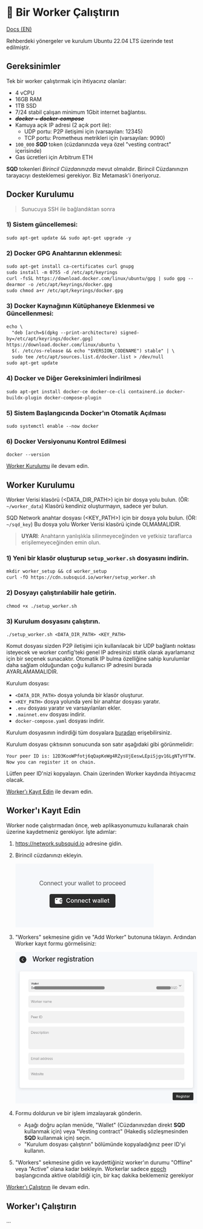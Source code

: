 # 🦑 Bir Worker Çalıştırın
[Docs (EN)](https://docs.sqd.dev/subsquid-network/participate/worker/)

Rehberdeki yönergeler ve kurulum Ubuntu 22.04 LTS üzerinde test edilmiştir.

## Gereksinimler 
Tek bir worker çalıştırmak için ihtiyacınz olanlar:

* 4 vCPU
* 16GB RAM
* 1TB SSD
* 7/24 stabil çalışan minimum 1Gbit internet bağlantısı.
* ~~***docker*** + ***docker-compose***~~
* Kamuya açık IP adresi (2 açık port ile):
  - UDP portu: P2P iletişimi için (varsayılan: 12345)
  - TCP portu: Prometheus metrikleri için (varsayılan: 9090)
* `100_000` ***SQD*** token (cüzdanınızda veya özel "vesting contract"
  içerisinde)
* Gas ücretleri için Arbitrum ETH

**SQD** tokenleri *Birincil Cüzdanınızda* mevut olmalıdır.
Birincil Cüzdanınızın tarayacıyı desteklemesi gerekiyor. Biz Metamask'i 
öneriyoruz.


## Docker Kurulumu
> Sunucuya SSH ile bağlandıktan sonra

### 1) Sistem güncellemesi:
```
sudo apt-get update && sudo apt-get upgrade -y

```

### 2) Docker GPG Anahtarının eklenmesi:
```
sudo apt-get install ca-certificates curl gnupg
sudo install -m 0755 -d /etc/apt/keyrings
curl -fsSL https://download.docker.com/linux/ubuntu/gpg | sudo gpg --dearmor -o /etc/apt/keyrings/docker.gpg
sudo chmod a+r /etc/apt/keyrings/docker.gpg
```

### 3) Docker Kaynağının Kütüphaneye Eklenmesi ve  Güncellenmesi:
```
echo \
  "deb [arch=$(dpkg --print-architecture) signed-by=/etc/apt/keyrings/docker.gpg] https://download.docker.com/linux/ubuntu \
  $(. /etc/os-release && echo "$VERSION_CODENAME") stable" | \
  sudo tee /etc/apt/sources.list.d/docker.list > /dev/null
sudo apt-get update
```

### 4) Docker ve Diğer Gereksinimleri İndirilmesi
```
sudo apt-get install docker-ce docker-ce-cli containerd.io docker-buildx-plugin docker-compose-plugin
```

### 5) Sistem Başlangıcında Docker'ın Otomatik Açılması
```
sudo systemctl enable --now docker
```

### 6) Docker Versiyonunu Kontrol Edilmesi
```
docker --version
```

[Worker Kurulumu](https://github.com/alljokecake/blob/master/readme.md#worker-kurulumu) ile devam edin.


## Worker Kurulumu
Worker Verisi klasörü (<DATA_DIR_PATH>) için bir dosya yolu bulun. (ÖR:
`~/worker_data`)
Klasörü kendiniz oluşturmayın, sadece yer bulun.

SQD Network anahtar dosyası (<KEY_PATH>) için bir dosya yolu bulun. (ÖR:
`~/sqd_key`) 
Bu dosya yolu Worker Verisi klasörü içinde OLMAMALIDIR.

> **UYARI**: Anahtarın yanlışlıkla silinmeyeceğinden ve yetkisiz taraflarca erişilemeyeceğinden emin olun.

### 1) Yeni bir klasör oluşturup `setup_worker.sh` dosyasını indirin.

```
mkdir worker_setup && cd worker_setup
curl -fO https://cdn.subsquid.io/worker/setup_worker.sh
```

### 2) Dosyayı çalıştırılabilir hale getirin.

```
chmod +x ./setup_worker.sh
```

### 3) Kurulum dosyasını çalıştırın.
```
./setup_worker.sh <DATA_DIR_PATH> <KEY_PATH>
```
Komut dosyası sizden P2P iletişimi için kullanılacak bir UDP bağlantı noktası
isteyecek ve worker config'teki genel IP adresinizi statik olarak ayarlamanız
için bir seçenek sunacaktır. Otomatik IP bulma özelliğine sahip kurulumlar daha
sağlam olduğundan çoğu kullanıcı IP adresini burada AYARLAMAMALIDIR.

Kurulum dosyası:
- `<DATA_DIR_PATH>` dosya yolunda bir klasör oluşturur.
- `<KEY_PATH>` dosya yolunda yeni bir anahtar dosyası yaratır.
- `.env` dosyası yaratır ve varsayılanları ekler.
- `.mainnet.env` dosyası indirir.
- `docker-compose.yaml` dosyası indirir.

Kurulum dosyasının indirdiği tüm dosyalara
[buradan](https://github.com/subsquid/cdn/tree/main/src/worker) erişebilirsiniz. 

Kurulum dosyası çıktısının sonucunda son satır aşağıdaki gibi görünmelidir:
```
Your peer ID is: 12D3KooWPfotj6qQapKeWg4RZysUjEeswLEpiSjgv16LgNTyYFTW. Now you can register it on chain.
```
Lütfen peer ID'nizi kopyalayın. Chain üzerinden Worker kaydında ihtiyacımız
olacak.

[Worker'ı Kayıt Edin](https://github.com/alljokecake/blob/master/readme.md#worker%C4%B1-kay%C4%B1t-edin) ile devam edin.

## Worker'ı Kayıt Edin
Worker node çalıştırmadan önce, web aplikasyonumuzu kullanarak chain üzerine
kaydetmeniz gerekiyor. İşte adımlar:

1. https://network.subsquid.io adresine gidin.

2. Birincil cüzdanınızı ekleyin.

   ![alt text](assets/connect_wallet.png)

3. "Workers" sekmesine gidin ve "Add Worker" butonuna tıklayın. Ardından Worker
   kayıt formu görmelisiniz:

   ![alt text](assets/worker_registration.png)

4. Formu doldurun ve bir işlem imzalayarak gönderin. 
   - Aşağı doğru açılan menüde, "Wallet" (Cüzdanınızdan direkt **SQD** kullanmak için)
     veya "Vesting contract" (Hakediş sözleşmesinden **SQD** kullanmak için)
     seçin.
   - "Kurulum dosyası çalıştırın" bölümünde kopyaladığınız peer ID'yi kullanın.

5. "Workers" sekmesine gidin ve kaydettiğiniz worker'ın durumu "Offline" veya
   "Active" olana kadar bekleyin. Workerlar sadece [epoch]() başlangıcında
   aktive olabildiği için, bir kaç dakika beklemeniz gerekiyor

[Worker'ı Çalıştırın](https://github.com/alljokecake/blob/master/readme.md#worker%C4%B1-%C3%A7al%C4%B1%C5%9Ft%C4%B1r%C4%B1n) ile devam edin.

## Worker'ı Çalıştırın
...
